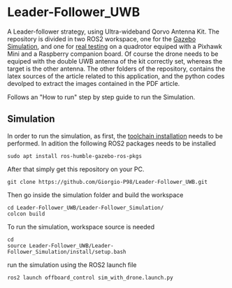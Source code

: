 # Leader-Follower_UWB
A Leader-follower strategy, using Ultra-wideband Qorvo Antenna Kit. The repository is divided in two ROS2 workspace, one for the [Gazebo Simulation](https://github.com/Giorgio-P98/Leader-Follower_UWB/tree/main/Leader-Follower_Simulation), and one for [real testing](https://github.com/Giorgio-P98/Leader-Follower_UWB/tree/main/Leader-Follower) on a quadrotor equiped with a Pixhawk Mini and a Raspberry companion board. Of course the drone needs to be equiped with the double UWB antenna of the kit correctly set, whereas the target is the other antenna. The other folders of the repository, contains the latex sources of the article related to this application, and the python codes devolped to extract the images contained in the PDF article.

Follows an "How to run" step by step guide to run the Simulation. 

## Simulation
In order to run the simulation, as first, the [toolchain installation](https://github.com/lucasantoro/PX4-ROS2-Tutorial/blob/main/docs/toolchain_installation.md) needs to be performed. In adition the following ROS2 packages needs to be installed
```
sudo apt install ros-humble-gazebo-ros-pkgs
```
After that simply get this repository on your PC.
```
git clone https://github.com/Giorgio-P98/Leader-Follower_UWB.git
```
Then go inside the simulation folder and build the workspace
```
cd Leader-Follower_UWB/Leader-Follower_Simulation/
colcon build
```
To run the simulation, workspace source is needed
```
cd
source Leader-Follower_UWB/Leader-Follower_Simulation/install/setup.bash
```
run the simulation using the ROS2 launch file
```
ros2 launch offboard_control sim_with_drone.launch.py
```
